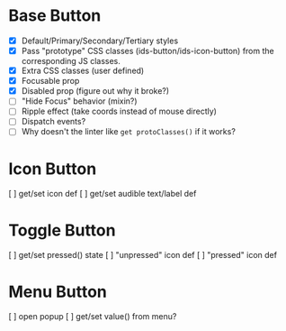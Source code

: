 # Base Button

- [x] Default/Primary/Secondary/Tertiary styles
- [x] Pass "prototype" CSS classes (ids-button/ids-icon-button) from the corresponding JS classes.
- [x] Extra CSS classes (user defined)
- [x] Focusable prop
- [x] Disabled prop (figure out why it broke?)
- [ ] "Hide Focus" behavior (mixin?)
- [ ] Ripple effect (take coords instead of mouse directly)
- [ ] Dispatch events?
- [ ] Why doesn't the linter like `get protoClasses()` if it works?

# Icon Button

[ ] get/set icon def
[ ] get/set audible text/label def

# Toggle Button

[ ] get/set pressed() state
[ ] "unpressed" icon def
[ ] "pressed" icon def

# Menu Button

[ ] open popup
[ ] get/set value() from menu?

